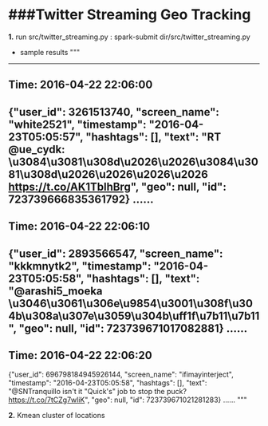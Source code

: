 ###Twitter Streaming Geo Tracking
===========================================
**1.** run src/twitter_streaming.py : spark-submit dir/src/twitter_streaming.py
* sample results
"""
-------------------------------------------
Time: 2016-04-22 22:06:00
-------------------------------------------
{"user_id": 3261513740, "screen_name": "white2521", "timestamp": "2016-04-23T05:05:57", "hashtags": [], "text": "RT @ue_cydk: \u3084\u3081\u308d\u2026\u2026\u3084\u3081\u308d\u2026\u2026\u2026\u2026 https://t.co/AK1TblhBrg", "geo": null, "id": 723739666835361792}
......
-------------------------------------------
Time: 2016-04-22 22:06:10
-------------------------------------------
{"user_id": 2893566547, "screen_name": "kkkmnytk2", "timestamp": "2016-04-23T05:05:58", "hashtags": [], "text": "@arashi5_moeka \u3046\u3061\u306e\u9854\u3001\u308f\u304b\u308a\u307e\u3059\u304b\uff1f\u7b11\u7b11", "geo": null, "id": 723739671017082881}
......
-------------------------------------------
Time: 2016-04-22 22:06:20
-------------------------------------------
{"user_id": 696798184945926144, "screen_name": "ifimayinterject", "timestamp": "2016-04-23T05:05:58", "hashtags": [], "text": "@SNTranquillo isn't it \"Quick's\" job to stop the puck? https://t.co/7tCZg7wliK", "geo": null, "id": 723739671021281283}
......
"""

**2.** Kmean cluster of locations

